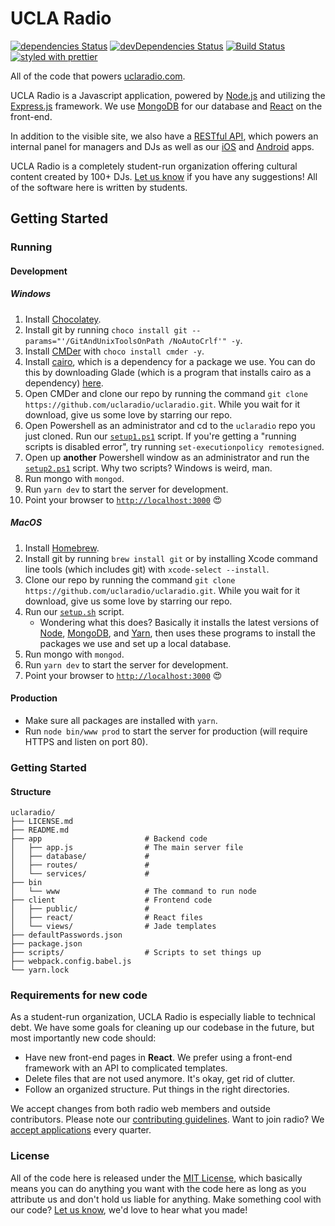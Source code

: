 # UCLA Radio

[![dependencies Status](https://david-dm.org/uclaradio/uclaradio/status.svg)](https://david-dm.org/uclaradio/uclaradio)
[![devDependencies Status](https://david-dm.org/uclaradio/uclaradio/dev-status.svg)](https://david-dm.org/uclaradio/uclaradio?type=dev)
[![Build Status](https://travis-ci.org/uclaradio/uclaradio.svg?branch=master)](https://travis-ci.org/uclaradio/uclaradio)
[![styled with prettier](https://img.shields.io/badge/styled_with-prettier-ff69b4.svg)](https://github.com/prettier/prettier)

All of the code that powers [uclaradio.com](https://uclaradio.com).

UCLA Radio is a Javascript application, powered by
[Node.js](https://nodejs.org/en/) and utilizing the
[Express.js](http://expressjs.com) framework. We use
[MongoDB](https://www.mongodb.com) for our database and
[React](https://facebook.github.io/react/) on the front-end.

In addition to the visible site, we also have a [RESTful
API](https://github.com/uclaradio/uclaradio/wiki/The-API), which powers an
internal panel for managers and DJs as well as our
[iOS](https://github.com/uclaradio/uclaradio-iOS) and
[Android](https://github.com/uclaradio/uclaradio-Android) apps.

UCLA Radio is a completely student-run organization offering cultural content
created by 100+ DJs. [Let us know](mailto:radio.web@media.ucla.edu) if you have
any suggestions! All of the software here is written by students.

## Getting Started

### Running

#### Development

##### Windows

1. Install [Chocolatey](https://chocolatey.org).
2. Install git by running `choco install git --params="'/GitAndUnixToolsOnPath
   /NoAutoCrlf'" -y`.
3. Install [CMDer](http://cmder.net) with `choco install cmder -y`.
4. Install [cairo](https://www.cairographics.org), which is a dependency for a
   package we use. You can do this by downloading Glade (which is a program that
   installs cairo as a dependency) [here](http://gladewin32.sourceforge.net).
5. Open CMDer and clone our repo by running the command `git clone
   https://github.com/uclaradio/uclaradio.git`. While you wait for it download,
   give us some love by starring our repo.
6. Open Powershell as an administrator and cd to the `uclaradio` repo you just
   cloned. Run our
   [`setup1.ps1`](https://github.com/uclaradio/uclaradio/blob/master/scripts/setup1.ps1)
   script. If you're getting a "running scripts is disabled error", try running
   `set-executionpolicy remotesigned`.
7. Open up **another** Powershell window as an administrator and run the
   [`setup2.ps1`](https://github.com/uclaradio/uclaradio/blob/master/scripts/setup2.ps1)
   script. Why two scripts? Windows is weird, man.
8. Run mongo with `mongod`.
9. Run `yarn dev` to start the server for development.
10. Point your browser to [`http://localhost:3000`](http://localhost:3000)
    :heart_eyes:

##### MacOS

1. Install [Homebrew](https://brew.sh).
2. Install git by running `brew install git` or by installing Xcode command line
   tools (which includes git) with `xcode-select --install`.
3. Clone our repo by running the command `git clone
   https://github.com/uclaradio/uclaradio.git`. While you wait for it download,
   give us some love by starring our repo.
4. Run our
   [`setup.sh`](https://github.com/uclaradio/uclaradio/blob/master/scripts/setup.sh)
   script.
   * Wondering what this does? Basically it installs the latest versions of
     [Node](https://nodejs.org/en/), [MongoDB](https://www.mongodb.com), and
     [Yarn](https://yarnpkg.com), then uses these programs to install the
     packages we use and set up a local database.
5. Run mongo with `mongod`.
6. Run `yarn dev` to start the server for development.
7. Point your browser to [`http://localhost:3000`](http://localhost:3000)
   :heart_eyes:

#### Production

* Make sure all packages are installed with `yarn`.
* Run `node bin/www prod` to start the server for production (will require HTTPS
  and listen on port 80).

### Getting Started

#### Structure

```
uclaradio/
├── LICENSE.md
├── README.md
├── app                       # Backend code
│   ├── app.js                # The main server file
│   ├── database/             #
│   ├── routes/               #
│   └── services/             #
├── bin
│   └── www                   # The command to run node
├── client                    # Frontend code
│   ├── public/               #
│   ├── react/                # React files
│   └── views/                # Jade templates
├── defaultPasswords.json
├── package.json
├── scripts/                  # Scripts to set things up
├── webpack.config.babel.js
└── yarn.lock
```

### Requirements for new code

As a student-run organization, UCLA Radio is especially liable to technical
debt. We have some goals for cleaning up our codebase in the future, but most
importantly new code should:

* Have new front-end pages in **React**. We prefer using a front-end framework
  with an API to complicated templates.
* Delete files that are not used anymore. It's okay, get rid of clutter.
* Follow an organized structure. Put things in the right directories.

We accept changes from both radio web members and outside contributors. Please
note our [contributing
guidelines](https://github.com/uclaradio/uclaradio/blob/master/.github/CONTRIBUTING.md).
Want to join radio? We [accept
applications](http://apply.uclastudentmedia.com/applications/ucla-radio/web-staff/)
every quarter.

### License

All of the code here is released under the [MIT License](/LICENSE.md), which
basically means you can do anything you want with the code here as long as you
attribute us and don't hold us liable for anything. Make something cool with our
code? [Let us know](mailto:radio.web@media.ucla.edu), we'd love to hear what you
made!
